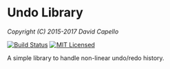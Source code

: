 # Undo Library
*Copyright (C) 2015-2017 David Capello*

[![Build Status](https://travis-ci.org/aseprite/undo.svg)](https://travis-ci.org/aseprite/undo)
[![MIT Licensed](https://img.shields.io/badge/license-MIT-blue.svg)](LICENSE.txt)

A simple library to handle non-linear undo/redo history.
